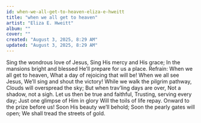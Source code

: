 ```yaml
---
id: when-we-all-get-to-heaven-eliza-e-hweitt
title: "when we all get to heaven"
artist: "Eliza E. Hweitt"
album: ""
cover: ""
created: "August 3, 2025, 8:29 AM"
updated: "August 3, 2025, 8:29 AM"
---
```


Sing the wondrous love of Jesus,
Sing His mercy and His grace;
In the mansions bright and blessed
He’ll prepare for us a place.
Refrain:
When we all get to heaven,
What a day of rejoicing that will be!
When we all see Jesus,
We’ll sing and shout the victory!
While we walk the pilgrim pathway,
Clouds will overspread the sky;
But when trav’ling days are over,
Not a shadow, not a sigh.
Let us then be true and faithful,
Trusting, serving every day;
Just one glimpse of Him in glory
Will the toils of life repay.
Onward to the prize before us!
Soon His beauty we’ll behold;
Soon the pearly gates will open;
We shall tread the streets of gold.